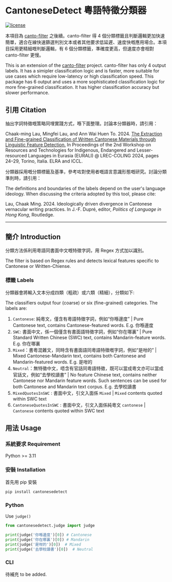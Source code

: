 # CantoneseDetect 粵語特徵分類器

[![license](https://img.shields.io/github/license/DAVFoundation/captain-n3m0.svg?style=flat-square)](https://github.com/DAVFoundation/captain-n3m0/blob/master/LICENSE)

本項目為 [canto-filter](https://github.com/CanCLID/canto-filter) 之後續。canto-filter 得 4 個分類標籤且判斷邏輯更加快速簡單，適合在線快速篩選判別文本或者其他要求低延遲、速度快嘅應用場合。本項目採用更精細嘅判斷邏輯，有 6 個分類標籤，準確度更高，但速度亦會相對 canto-filter 更慢。

This is an extension of the [canto-filter](https://github.com/CanCLID/canto-filter) project. canto-filter has only 4 output labels. It has a simipler classification logic and is faster, more suitable for use cases which require low-latency or high classification speed. This package has 6 output and uses a more sophisticated classification logic for more fine-grained classification. It has higher classification accuracy but slower performance.

## 引用 Citation

抽出字詞特徵嘅策略同埋實踐方式，喺下面整理。討論本分類器時，請引用：

Chaak-ming Lau, Mingfei Lau, and Ann Wai Huen To. 2024.
[The Extraction and Fine-grained Classification of Written Cantonese Materials through Linguistic Feature Detection.](https://aclanthology.org/2024.eurali-1.4/)
In Proceedings of the 2nd Workshop on Resources and Technologies for Indigenous, Endangered and Lesser-resourced Languages in Eurasia (EURALI)
@ LREC-COLING 2024, pages 24–29, Torino, Italia. ELRA and ICCL.

分類器採用嘅分類標籤及基準，參考咗對使用者嘅語言意識形態嘅研究。討論分類準則時，請引用：

The definitions and boundaries of the labels depend on the user's language ideology.
When discussing the criteria adopted by this tool, please cite:

Lau, Chaak Ming. 2024. Ideologically driven divergence in Cantonese vernacular writing practices. In J.-F. Dupré, editor, _Politics of Language in Hong Kong_, Routledge.

---

## 簡介 Introduction

分類方法係利用粵語同書面中文嘅特徵字詞，用 Regex 方式加以識別。

The filter is based on Regex rules and detects lexical features specific to Cantonese or Written-Chiense.

### 標籤 Labels

分類器會將輸入文本分成四類（粗疏）或六類（精細），分類如下:

The classifiers output four (coarse) or six (fine-grained) categories. The labels are:

1. `Cantonese`: 純粵文，僅含有粵語特徵字詞，例如“你喺邊度” | Pure Cantonese text, contains Cantonese-featured words. E.g. 你喺邊度
1. `SWC`: 書面中文，係一個僅含有書面語特徵字詞，例如“你在哪裏” | Pure Standard Written Chinese (SWC) text, contains Mandarin-feature words. E.g. 你在哪裏
1. `Mixed`：書粵混雜文，同時含有書面語同粵語特徵嘅字詞，例如“是咁的” | Mixed Cantonese-Mandarin text, contains both Cantonese and Mandarin-featured words. E.g. 是咁的
1. `Neutral`：無特徵中文，唔含有官話同粵語特徵，既可以當成粵文亦可以當成官話文，例如“去學校讀書” | No feature Chinese text, contains neither Cantonese nor Mandarin feature words. Such sentences can be used for both Cantonese and Mandarin text corpus. E.g. 去學校讀書
1. `MixedQuotesInSWC` : 書面中文，引文入面係 `Mixed` | `Mixed` contents quoted within SWC text
1. `CantoneseQuotesInSWC` : 書面中文，引文入面係純粵文 `cantonese` | `Cantonese` contents quoted within SWC text

## 用法 Usage

### 系統要求 Requirement

Python >= 3.11

### 安裝 Installation

首先用 pip 安裝

```bash
pip install cantonesedetect
```

### Python

Use `judge()`

```python
from cantonesedetect.judge import judge

print(judge('你喺邊度')[0]) # Cantonese
print(judge('你在哪裏')[0]) # Mandarin
print(judge('是咁的')[0])  # Mixed
print(judge('去學校讀書')[0])  # Neutral
```

### CLI

待補充 to be added.
